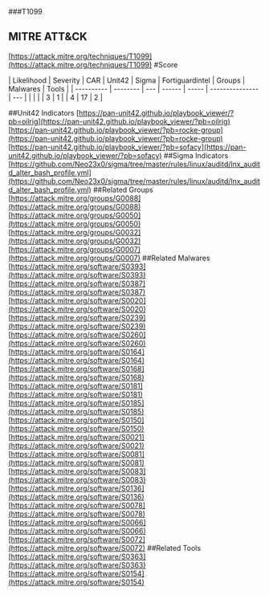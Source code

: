 ###T1099
## MITRE ATT&CK
[https://attack.mitre.org/techniques/T1099](https://attack.mitre.org/techniques/T1099)
#Score

| Likelihood | Severity | CAR | Unit42 | Sigma | Fortiguardintel | Groups | Malwares | Tools |
| ---------- | -------- | --- | ------ | ----- | --------------- | ---  |
 |   |   |   | 3 | 1 |   | 4 | 17 | 2 |

##Unit42 Indicators
[https://pan-unit42.github.io/playbook_viewer/?pb=oilrig](https://pan-unit42.github.io/playbook_viewer/?pb=oilrig)
[https://pan-unit42.github.io/playbook_viewer/?pb=rocke-group](https://pan-unit42.github.io/playbook_viewer/?pb=rocke-group)
[https://pan-unit42.github.io/playbook_viewer/?pb=sofacy](https://pan-unit42.github.io/playbook_viewer/?pb=sofacy)
[]()
##Sigma Indicators
[https://github.com/Neo23x0/sigma/tree/master/rules/linux/auditd/lnx_auditd_alter_bash_profile.yml](https://github.com/Neo23x0/sigma/tree/master/rules/linux/auditd/lnx_auditd_alter_bash_profile.yml)
[]()
##Related Groups
[https://attack.mitre.org/groups/G0088](https://attack.mitre.org/groups/G0088)
[https://attack.mitre.org/groups/G0050](https://attack.mitre.org/groups/G0050)
[https://attack.mitre.org/groups/G0032](https://attack.mitre.org/groups/G0032)
[https://attack.mitre.org/groups/G0007](https://attack.mitre.org/groups/G0007)
[]()
##Related Malwares
[https://attack.mitre.org/software/S0393](https://attack.mitre.org/software/S0393)
[https://attack.mitre.org/software/S0387](https://attack.mitre.org/software/S0387)
[https://attack.mitre.org/software/S0020](https://attack.mitre.org/software/S0020)
[https://attack.mitre.org/software/S0239](https://attack.mitre.org/software/S0239)
[https://attack.mitre.org/software/S0260](https://attack.mitre.org/software/S0260)
[https://attack.mitre.org/software/S0164](https://attack.mitre.org/software/S0164)
[https://attack.mitre.org/software/S0168](https://attack.mitre.org/software/S0168)
[https://attack.mitre.org/software/S0181](https://attack.mitre.org/software/S0181)
[https://attack.mitre.org/software/S0185](https://attack.mitre.org/software/S0185)
[https://attack.mitre.org/software/S0150](https://attack.mitre.org/software/S0150)
[https://attack.mitre.org/software/S0021](https://attack.mitre.org/software/S0021)
[https://attack.mitre.org/software/S0081](https://attack.mitre.org/software/S0081)
[https://attack.mitre.org/software/S0083](https://attack.mitre.org/software/S0083)
[https://attack.mitre.org/software/S0136](https://attack.mitre.org/software/S0136)
[https://attack.mitre.org/software/S0078](https://attack.mitre.org/software/S0078)
[https://attack.mitre.org/software/S0066](https://attack.mitre.org/software/S0066)
[https://attack.mitre.org/software/S0072](https://attack.mitre.org/software/S0072)
[]()
##Related Tools
[https://attack.mitre.org/software/S0363](https://attack.mitre.org/software/S0363)
[https://attack.mitre.org/software/S0154](https://attack.mitre.org/software/S0154)
[]()
